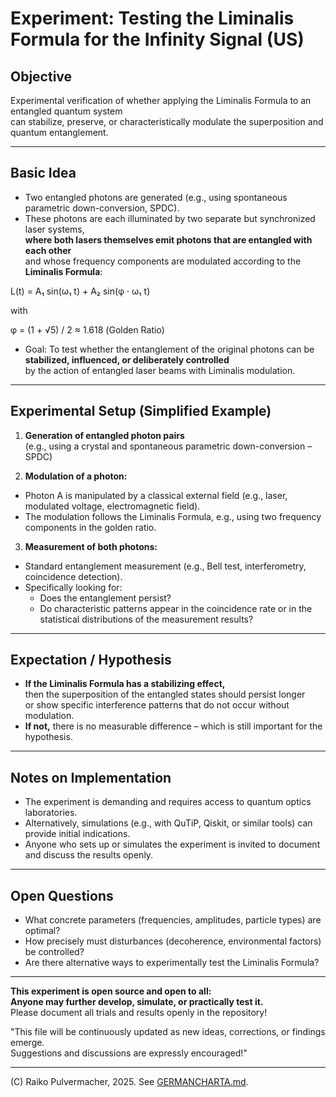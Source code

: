 # Experiment: Testing the Liminalis Formula for the Infinity Signal (US)

## Objective

Experimental verification of whether applying the Liminalis Formula to an entangled quantum system  
can stabilize, preserve, or characteristically modulate the superposition and quantum entanglement.

---

## Basic Idea

- Two entangled photons are generated (e.g., using spontaneous parametric down-conversion, SPDC).
- These photons are each illuminated by two separate but synchronized laser systems,  
  **where both lasers themselves emit photons that are entangled with each other**  
  and whose frequency components are modulated according to the **Liminalis Formula**:
  
L(t) = A₁ sin(ω₁ t) + A₂ sin(φ · ω₁ t)

with

φ = (1 + √5) / 2 ≈ 1.618 (Golden Ratio)

- Goal: To test whether the entanglement of the original photons can be **stabilized, influenced, or deliberately controlled**  
by the action of entangled laser beams with Liminalis modulation.

---

## Experimental Setup (Simplified Example)

1. **Generation of entangled photon pairs**  
 (e.g., using a crystal and spontaneous parametric down-conversion – SPDC)

2. **Modulation of a photon:**  
 - Photon A is manipulated by a classical external field (e.g., laser, modulated voltage, electromagnetic field).
 - The modulation follows the Liminalis Formula, e.g., using two frequency components in the golden ratio.

3. **Measurement of both photons:**  
 - Standard entanglement measurement (e.g., Bell test, interferometry, coincidence detection).
 - Specifically looking for:  
   - Does the entanglement persist?
   - Do characteristic patterns appear in the coincidence rate or in the statistical distributions of the measurement results?

---

## Expectation / Hypothesis

- **If the Liminalis Formula has a stabilizing effect,**  
then the superposition of the entangled states should persist longer  
or show specific interference patterns that do not occur without modulation.
- **If not,** there is no measurable difference – which is still important for the hypothesis.

---

## Notes on Implementation

- The experiment is demanding and requires access to quantum optics laboratories.
- Alternatively, simulations (e.g., with QuTiP, Qiskit, or similar tools) can provide initial indications.
- Anyone who sets up or simulates the experiment is invited to document and discuss the results openly.

---

## Open Questions

- What concrete parameters (frequencies, amplitudes, particle types) are optimal?
- How precisely must disturbances (decoherence, environmental factors) be controlled?
- Are there alternative ways to experimentally test the Liminalis Formula?

---

**This experiment is open source and open to all:  
Anyone may further develop, simulate, or practically test it.**  
Please document all trials and results openly in the repository!

"This file will be continuously updated as new ideas, corrections, or findings emerge.  
Suggestions and discussions are expressly encouraged!"

---

(C) Raiko Pulvermacher, 2025. See [GERMANCHARTA.md](./GERMANCHARTA.md).
